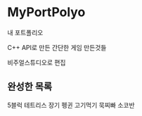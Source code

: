 # MyPortPolyo
내 포트폴리오

C++ API로 만든 간단한 게임 만든것들

비주얼스튜디오로 편집

완성한 목록
----------------------------
5블럭 테트리스
장기
펭귄 고기먹기
묵찌빠
소코반
